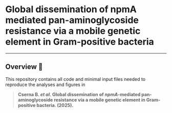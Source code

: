 # Global dissemination of npmA mediated pan-aminoglycoside resistance via a mobile genetic element in Gram-positive bacteria

---

## Overview 📄
This repository contains all code and minimal input files needed to reproduce the analyses and figures in  
> **Cserna B. *et al.* Global dissemination of *npmA*-mediated pan-aminoglycoside resistance via a mobile genetic element in Gram-positive bacteria. (2025).**
